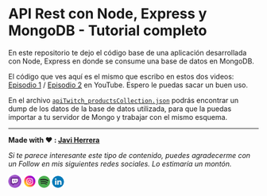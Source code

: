 # API Rest con Node, Express y MongoDB - Tutorial completo

En este repositorio te dejo el código base de una aplicación desarrollada con Node, Express en donde se consume una base de datos en MongoDB.

El código que ves aquí es el mismo que escribo en estos dos videos: [Episodio 1]() / [Episodio 2]() en YouTube. Espero le puedas sacar un buen uso.

En el archivo [`apiTwitch_productsCollection.json`](./apiTwitch_productsCollection.json) podrás encontrar un dump de los datos de la base de datos utilizada, para que la puedas importar a tu servidor de Mongo y trabajar con el mismo esquema.

---

**Made with ❤️ : [Javi Herrera](https://javier-herrera.com)**

_Si te parece interesante este tipo de contenido, puedes agradecerme con un Follow en mis siguientes redes sociales. Lo estimaría un montón._

[<img src="./docs/icon-twitch.png" alt="icon twitch" width="26"/>](https://www.twitch.tv/thefullstackdevs)
[<img src="./docs/icon-instagram.png" alt="icon instagram" width="26"/>](https://www.youtube.com/c/thefullstackdevs)
[![icon spotify](./docs/icon-spotify.png)](https://open.spotify.com/show/3J2dLuBSfzt9VVnEF8q18a)
[![icon linkedin](./docs/icon-linkedin.png)](https://www.linkedin.com/in/javier-herrera-fullstack-developer/)
